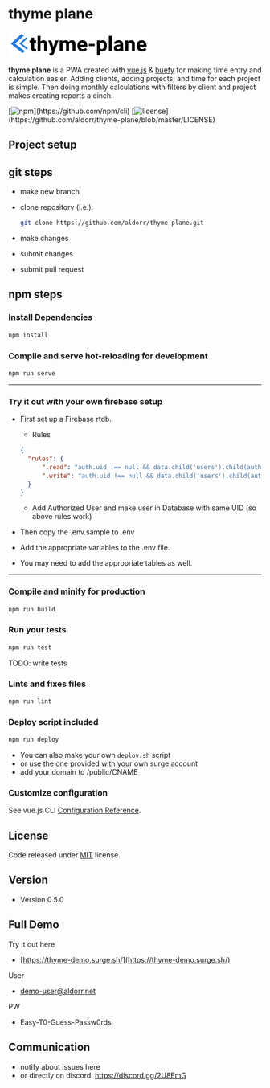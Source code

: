 # thyme plane

[![thyme plane](https://github.com/aldorr/thyme-plane/raw/master/src/assets/logo.png)](https://github.com/aldorr/thyme-plane)

**thyme plane** is a PWA created with [vue.js](https://vuejs.org/)  & [buefy](https://buefy.org/) for making time entry and calculation easier. Adding clients, adding projects, and time for each project is simple. Then doing monthly calculations with filters by client and project makes creating reports a cinch.

[![npm](https://img.shields.io/badge/npm-v6.12.1-success?)](https://github.com/npm/cli)
[![license](https://img.shields.io/badge/license-MIT-informational?")](https://github.com/aldorr/thyme-plane/blob/master/LICENSE)

## Project setup

## git steps

* make new branch
* clone repository (i.e.):

    ```bash
    git clone https://github.com/aldorr/thyme-plane.git
    ```

* make changes
* submit changes
* submit pull request

## npm steps

### Install Dependencies

```bash
npm install
```

### Compile and serve hot-reloading for development

```bash
npm run serve
```

______

### Try it out with your own firebase setup

* First set up a Firebase rtdb.

  * Rules
  
  ``` json
  {
    "rules": {
        ".read": "auth.uid !== null && data.child('users').child(auth.uid) !== null",
        ".write": "auth.uid !== null && data.child('users').child(auth.uid) !== null"
    }
  }
  ```
  
  * Add Authorized User and make user in Database with same UID (so above rules work)

* Then copy the .env.sample to .env

* Add the appropriate variables to the .env file.

* You may need to add the appropriate tables as well.

______

### Compile and minify for production

```bash
npm run build
```

### Run your tests

```bash
npm run test
```

TODO: write tests

### Lints and fixes files

```bash
npm run lint
```

### Deploy script included

```bash
npm run deploy
```

* You can also make your own `deploy.sh` script
* or use the one provided with your own surge account
* add your domain to /public/CNAME

### Customize configuration

See vue.js CLI [Configuration Reference](https://cli.vuejs.org/config/).

## License

Code released under [MIT](https://github.com/buefy/buefy/blob/master/LICENSE) license.

## Version

* Version 0.5.0

## Full Demo

Try it out here

* [https://thyme-demo.surge.sh/](https://thyme-demo.surge.sh/)

User

* demo-user@aldorr.net

PW

* Easy-T0-Guess-Passw0rds

## Communication

* notify about issues here
* or directly on discord: https://discord.gg/2U8EmG
